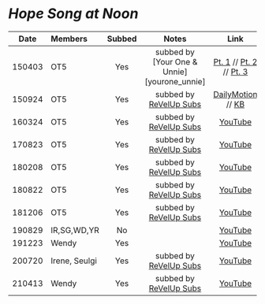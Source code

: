 # _Hope Song at Noon_

|  Date  | Members       | Subbed |                    Notes                    |                                                  Link                                                  |
| :----: | :------------ | :----: | :-----------------------------------------: | :----------------------------------------------------------------------------------------------------: |
| 150403 | OT5           |  Yes   | subbed by [Your One & Unnie][yourone_unnie] |   [Pt. 1][150403_ksy_hopesong01] // [Pt. 2][150403_ksy_hopesong02] // [Pt. 3][150403_ksy_hopesong03]   |
| 150924 | OT5           |  Yes   |       subbed by [ReVelUp Subs][rvus]        | [DailyMotion](https://www.dailymotion.com/embed/video/k5xgSora34vVC4t7ic6) // [KB][150924_kb_hopesong] |
| 160324 | OT5           |  Yes   |       subbed by [ReVelUp Subs][rvus]        |                                [YouTube](https://youtu.be/4vaszRLn7iA)                                 |
| 170823 | OT5           |  Yes   |       subbed by [ReVelUp Subs][rvus]        |                                [YouTube](https://youtu.be/WV691_qPXdU)                                 |
| 180208 | OT5           |  Yes   |       subbed by [ReVelUp Subs][rvus]        |                                [YouTube](https://youtu.be/pvGrV3T5cpM)                                 |
| 180822 | OT5           |  Yes   |       subbed by [ReVelUp Subs][rvus]        |                                [YouTube](https://youtu.be/ZXWdTo1BUwg)                                 |
| 181206 | OT5           |  Yes   |       subbed by [ReVelUp Subs][rvus]        |                                [YouTube](https://youtu.be/82DpcgdEpLE)                                 |
| 190829 | IR,SG,WD,YR   |   No   |                                             |                                [YouTube](https://youtu.be/N89l9ulT054)                                 |
| 191223 | Wendy         |  Yes   |                                             |                                [YouTube](https://youtu.be/22q0iC0Q_4s)                                 |
| 200720 | Irene, Seulgi |  Yes   |       subbed by [ReVelUp Subs][rvus]        |                                [YouTube](https://youtu.be/Xd4rhjsHB5k)                                 |
| 210413 | Wendy         |  Yes   |       subbed by [ReVelUp Subs][rvus]        |                                [YouTube](https://youtu.be/Xr9PtfZo8Tg)                                 |

[150403_ksy_hopesong01]: https://youtu.be/SyE1HpQkBpQ
[150403_ksy_hopesong02]: https://youtu.be/TsQQhl78N2M
[150403_ksy_hopesong03]: https://youtu.be/-JZt9cCMQkE
[150924_kb_hopesong]: https://telemaxus.keybase.pub/rv/radio-shows/150924%20Red%20Velvet%20Hope%20Song%20at%20Noon.mp4
[rvus]: https://revelupsubs.com/
